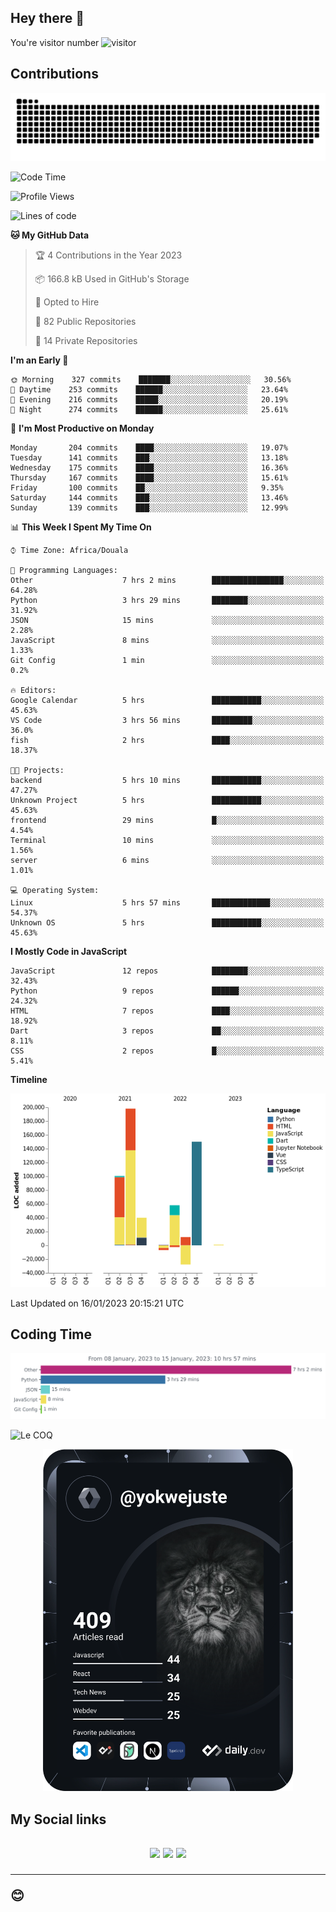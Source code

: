 ## Hey there 👋
You're visitor number ![visitor](https://profile-counter.glitch.me/yokwejuste/count.svg)

## Contributions
<p align="center">
  <img src="https://raw.githubusercontent.com/yokwejuste/yokwejuste/output/github-contribution-grid-snake.svg" />
</p>

<!--START_SECTION:waka-->
![Code Time](http://img.shields.io/badge/Code%20Time-1%2C321%20hrs%2040%20mins-blue)

![Profile Views](http://img.shields.io/badge/Profile%20Views-13-blue)

![Lines of code](https://img.shields.io/badge/From%20Hello%20World%20I%27ve%20Written-523%20Thousand%20lines%20of%20code-blue)

**🐱 My GitHub Data** 

> 🏆 4 Contributions in the Year 2023
 > 
> 📦 166.8 kB Used in GitHub's Storage 
 > 
> 💼 Opted to Hire
 > 
> 📜 82 Public Repositories 
 > 
> 🔑 14 Private Repositories  
 > 
**I'm an Early 🐤** 

```text
🌞 Morning    327 commits    ███████░░░░░░░░░░░░░░░░░░   30.56% 
🌆 Daytime    253 commits    ██████░░░░░░░░░░░░░░░░░░░   23.64% 
🌃 Evening    216 commits    █████░░░░░░░░░░░░░░░░░░░░   20.19% 
🌙 Night      274 commits    ██████░░░░░░░░░░░░░░░░░░░   25.61%

```
📅 **I'm Most Productive on Monday** 

```text
Monday       204 commits    ████░░░░░░░░░░░░░░░░░░░░░   19.07% 
Tuesday      141 commits    ███░░░░░░░░░░░░░░░░░░░░░░   13.18% 
Wednesday    175 commits    ████░░░░░░░░░░░░░░░░░░░░░   16.36% 
Thursday     167 commits    ████░░░░░░░░░░░░░░░░░░░░░   15.61% 
Friday       100 commits    ██░░░░░░░░░░░░░░░░░░░░░░░   9.35% 
Saturday     144 commits    ███░░░░░░░░░░░░░░░░░░░░░░   13.46% 
Sunday       139 commits    ███░░░░░░░░░░░░░░░░░░░░░░   12.99%

```


📊 **This Week I Spent My Time On** 

```text
⌚︎ Time Zone: Africa/Douala

💬 Programming Languages: 
Other                    7 hrs 2 mins        ████████████████░░░░░░░░░   64.28% 
Python                   3 hrs 29 mins       ████████░░░░░░░░░░░░░░░░░   31.92% 
JSON                     15 mins             ░░░░░░░░░░░░░░░░░░░░░░░░░   2.28% 
JavaScript               8 mins              ░░░░░░░░░░░░░░░░░░░░░░░░░   1.33% 
Git Config               1 min               ░░░░░░░░░░░░░░░░░░░░░░░░░   0.2%

🔥 Editors: 
Google Calendar          5 hrs               ███████████░░░░░░░░░░░░░░   45.63% 
VS Code                  3 hrs 56 mins       █████████░░░░░░░░░░░░░░░░   36.0% 
fish                     2 hrs               ████░░░░░░░░░░░░░░░░░░░░░   18.37%

🐱‍💻 Projects: 
backend                  5 hrs 10 mins       ███████████░░░░░░░░░░░░░░   47.27% 
Unknown Project          5 hrs               ███████████░░░░░░░░░░░░░░   45.63% 
frontend                 29 mins             █░░░░░░░░░░░░░░░░░░░░░░░░   4.54% 
Terminal                 10 mins             ░░░░░░░░░░░░░░░░░░░░░░░░░   1.56% 
server                   6 mins              ░░░░░░░░░░░░░░░░░░░░░░░░░   1.01%

💻 Operating System: 
Linux                    5 hrs 57 mins       █████████████░░░░░░░░░░░░   54.37% 
Unknown OS               5 hrs               ███████████░░░░░░░░░░░░░░   45.63%

```

**I Mostly Code in JavaScript** 

```text
JavaScript               12 repos            ████████░░░░░░░░░░░░░░░░░   32.43% 
Python                   9 repos             ██████░░░░░░░░░░░░░░░░░░░   24.32% 
HTML                     7 repos             ████░░░░░░░░░░░░░░░░░░░░░   18.92% 
Dart                     3 repos             ██░░░░░░░░░░░░░░░░░░░░░░░   8.11% 
CSS                      2 repos             █░░░░░░░░░░░░░░░░░░░░░░░░   5.41%

```


**Timeline**

![Chart not found](https://raw.githubusercontent.com/yokwejuste/yokwejuste/master/charts/bar_graph.png) 


 Last Updated on 16/01/2023 20:15:21 UTC
<!--END_SECTION:waka-->

## Coding Time

[![wakatime-stats](https://github.com/yokwejuste/yokwejuste/blob/master/images/stat.svg)](https://wakatime.com/@yokwejuste)

![Le COQ](https://metrics.lecoq.io/yokwejuste/)
<p align="center">
  <a href="#"><img src="https://github.com/yokwejuste/yokwejuste/blob/master/devcard.svg" width="400" alt="Yonkeu K. Steve's Dev Card"/></a>
</p>
<h2>My Social links<h2>
<p align="center">
  <a href="https://twitter.com/yokwejuste"><img src="https://img.shields.io/badge/twitter-%231DA1F2.svg?style=for-the-badge&logo=Twitter&logoColor=white"></a>
  <a href="https://linkedin.com/in/yokwejuste"><img src="https://img.shields.io/badge/linkedin-%230077B5.svg?style=for-the-badge&logo=linkedin&logoColor=white"></a>
  <a href="https://instagram.com/yokwejuste0"><img src="https://img.shields.io/badge/instagram-%23E4405F.svg?style=for-the-badge&logo=Instagram&logoColor=white"></a>
</p>
<hr>
😊
